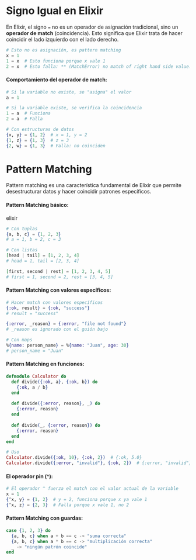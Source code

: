 # Signo Igual en Elixir

En Elixir, el signo `=` no es un operador de asignación tradicional, sino un **operador de match** (coincidencia). Esto significa que Elixir trata de hacer coincidir el lado izquierdo con el lado derecho.

```elixir
# Esto no es asignación, es pattern matching
x = 1
1 = x  # Esto funciona porque x vale 1
2 = x  # Esto falla: ** (MatchError) no match of right hand side value: 1
```

#### Comportamiento del operador de match:

```elixir
# Si la variable no existe, se "asigna" el valor
a = 1

# Si la variable existe, se verifica la coincidencia
1 = a  # Funciona
2 = a  # Falla

# Con estructuras de datos
{x, y} = {1, 2}  # x = 1, y = 2
{1, z} = {1, 3}  # z = 3
{2, w} = {1, 3}  # Falla: no coinciden
```


# Pattern Matching

Pattern matching es una característica fundamental de Elixir que permite desestructurar datos y hacer coincidir patrones específicos.

#### Pattern Matching básico:

elixir

```elixir
# Con tuplas
{a, b, c} = {1, 2, 3}
# a = 1, b = 2, c = 3

# Con listas
[head | tail] = [1, 2, 3, 4]
# head = 1, tail = [2, 3, 4]

[first, second | rest] = [1, 2, 3, 4, 5]
# first = 1, second = 2, rest = [3, 4, 5]
```

#### Pattern Matching con valores específicos:

```elixir
# Hacer match con valores específicos
{:ok, result} = {:ok, "success"}
# result = "success"

{:error, _reason} = {:error, "file not found"}
# _reason es ignorado con el guión bajo

# Con maps
%{name: person_name} = %{name: "Juan", age: 30}
# person_name = "Juan"
```

#### Pattern Matching en funciones:


```elixir
defmodule Calculator do
  def divide({:ok, a}, {:ok, b}) do
    {:ok, a / b}
  end
  
  def divide({:error, reason}, _) do
    {:error, reason}
  end
  
  def divide(_, {:error, reason}) do
    {:error, reason}
  end
end

# Uso
Calculator.divide({:ok, 10}, {:ok, 2})  # {:ok, 5.0}
Calculator.divide({:error, "invalid"}, {:ok, 2})  # {:error, "invalid"}
```

#### El operador pin (^):

```elixir
# El operador ^ fuerza el match con el valor actual de la variable
x = 1
{^x, y} = {1, 2}  # y = 2, funciona porque x ya vale 1
{^x, z} = {2, 3}  # Falla porque x vale 1, no 2
```

#### Pattern Matching con guardas:

```elixir
case {1, 2, 3} do
  {a, b, c} when a + b == c -> "suma correcta"
  {a, b, c} when a * b == c -> "multiplicación correcta"
  _ -> "ningún patrón coincide"
end
```